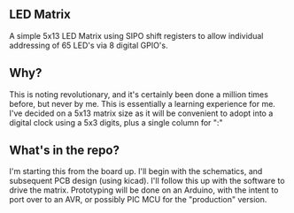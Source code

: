 ## LED Matrix

A simple 5x13 LED Matrix using SIPO shift registers to allow individual addressing of 65 LED's via 8 digital GPIO's.

## Why?

This is noting revolutionary, and it's certainly been done a million times before, but never by me. This is essentially
a learning experience for me. I've decided on a 5x13 matrix size as it will be convenient to adopt into a digital clock
using a 5x3 digits, plus a single column for ":"

## What's in the repo?

I'm starting this from the board up. I'll begin with the schematics, and subsequent PCB design (using kicad).
I'll follow this up with the software to drive the matrix. Prototyping will be done on an Arduino, with the 
intent to port over to an AVR, or possibly PIC MCU for the "production" version.
